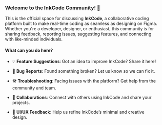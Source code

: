 ### Welcome to the InkCode Community! 🎉

This is the official space for discussing **InkCode**, a collaborative coding platform built to make real-time coding as seamless as designing on Figma. Whether you're a developer, designer, or enthusiast, this community is for sharing feedback, reporting issues, suggesting features, and connecting with like-minded individuals.

#### What can you do here?

*   💡 **Feature Suggestions**: Got an idea to improve InkCode? Share it here!
    
*   🐛 **Bug Reports**: Found something broken? Let us know so we can fix it.
    
*   🛠️ **Troubleshooting**: Facing issues with the platform? Get help from the community and team.
    
*   🤝 **Collaborations**: Connect with others using InkCode and share your projects.
    
*   🎨 **UI/UX Feedback**: Help us refine InkCode’s minimal and creative design.
